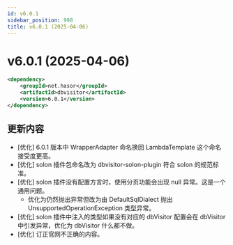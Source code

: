 ```yaml
---
id: v6.0.1
sidebar_position: 998
title: v6.0.1 (2025-04-06)
---
```


# v6.0.1 (2025-04-06)

```xml
<dependency>
    <groupId>net.hasor</groupId>
    <artifactId>dbvisitor</artifactId>
    <version>6.0.1</version>
</dependency>
```

## 更新内容

- [优化] 6.0.1 版本中 WrapperAdapter 命名换回 LambdaTemplate 这个命名接受度更高。
- [优化] solon 插件包命名改为 dbvisitor-solon-plugin 符合 solon 的规范标准。
- [优化] solon 插件没有配置方言时，使用分页功能会出现 null 异常。这是一个通用问题。
  - 优化为仍然抛出异常但改为由 DefaultSqlDialect 抛出 UnsupportedOperationException 类型异常。
- [优化] solon 插件中注入的类型如果没有对应的 dbVisitor 配置会在 dbVisitor 中引发异常，优化为 dbVisitor 什么都不做。
- [优化] 订正官网不正确的内容。
